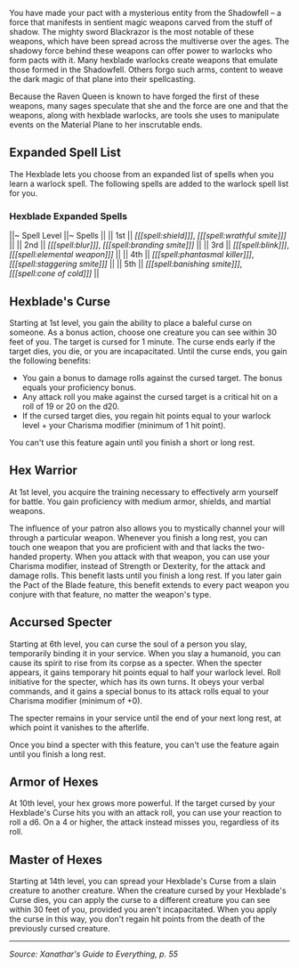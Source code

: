 You have made your pact with a mysterious entity from the Shadowfell – a force that manifests in sentient magic weapons carved from the stuff of shadow. The mighty sword Blackrazor is the most notable of these weapons, which have been spread across the multiverse over the ages. The shadowy force behind these weapons can offer power to warlocks who form pacts with it. Many hexblade warlocks create weapons that emulate those formed in the Shadowfell. Others forgo such arms, content to weave the dark magic of that plane into their spellcasting.

Because the Raven Queen is known to have forged the first of these weapons, many sages speculate that she and the force are one and that the weapons, along with hexblade warlocks, are tools she uses to manipulate events on the Material Plane to her inscrutable ends.

## Expanded Spell List

The Hexblade lets you choose from an expanded list of spells when you learn a warlock spell. The following spells are added to the warlock spell list for you.

### Hexblade Expanded Spells

||~ Spell Level ||~ Spells ||
|| 1st || _[[[spell:shield]]]_, _[[[spell:wrathful smite]]]_ ||
|| 2nd || _[[[spell:blur]]]_, _[[[spell:branding smite]]]_ ||
|| 3rd || _[[[spell:blink]]]_, _[[[spell:elemental weapon]]]_ ||
|| 4th || _[[[spell:phantasmal killer]]]_, _[[[spell:staggering smite]]]_ ||
|| 5th || _[[[spell:banishing smite]]]_, _[[[spell:cone of cold]]]_ ||

## Hexblade's Curse

Starting at 1st level, you gain the ability to place a baleful curse on someone. As a bonus action, choose one creature you can see within 30 feet of you. The target is cursed for 1 minute. The curse ends early if the target dies, you die, or you are incapacitated. Until the curse ends, you gain the following benefits:

* You gain a bonus to damage rolls against the cursed target. The bonus equals your proficiency bonus.
* Any attack roll you make against the cursed target is a critical hit on a roll of 19 or 20 on the d20.
* If the cursed target dies, you regain hit points equal to your warlock level + your Charisma modifier (minimum of 1 hit point).

You can't use this feature again until you finish a short or long rest.

## Hex Warrior

At 1st level, you acquire the training necessary to effectively arm yourself for battle. You gain proficiency with medium armor, shields, and martial weapons.

The influence of your patron also allows you to mystically channel your will through a particular weapon. Whenever you finish a long rest, you can touch one weapon that you are proficient with and that lacks the two-handed property. When you attack with that weapon, you can use your Charisma modifier, instead of Strength or Dexterity, for the attack and damage rolls. This benefit lasts until you finish a long rest. If you later gain the Pact of the Blade feature, this benefit extends to every pact weapon you conjure with that feature, no matter the weapon's type.

## Accursed Specter

Starting at 6th level, you can curse the soul of a person you slay, temporarily binding it in your service. When you slay a humanoid, you can cause its spirit to rise from its corpse as a specter. When the specter appears, it gains temporary hit points equal to half your warlock level. Roll initiative for the specter, which has its own turns. It obeys your verbal commands, and it gains a special bonus to its attack rolls equal to your Charisma modifier (minimum of +0).

The specter remains in your service until the end of your next long rest, at which point it vanishes to the afterlife.

Once you bind a specter with this feature, you can't use the feature again until you finish a long rest.

## Armor of Hexes

At 10th level, your hex grows more powerful. If the target cursed by your Hexblade's Curse hits you with an attack roll, you can use your reaction to roll a d6. On a 4 or higher, the attack instead misses you, regardless of its roll.

## Master of Hexes

Starting at 14th level, you can spread your Hexblade's Curse from a slain creature to another creature. When the creature cursed by your Hexblade's Curse dies, you can apply the curse to a different creature you can see within 30 feet of you, provided you aren't incapacitated. When you apply the curse in this way, you don't regain hit points from the death of the previously cursed creature.

----

*Source: Xanathar's Guide to Everything, p. 55*
